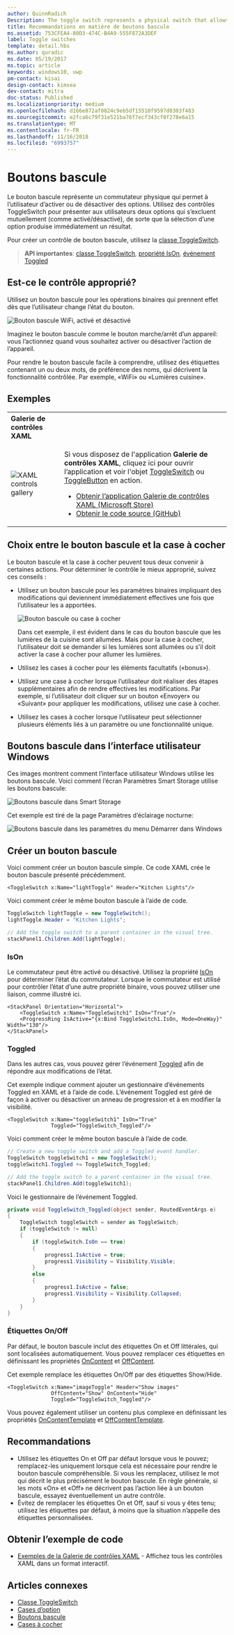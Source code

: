 ```yaml
---
author: QuinnRadich
Description: The toggle switch represents a physical switch that allows users to turn things on or off.
title: Recommandations en matière de boutons bascule
ms.assetid: 753CFEA4-80D3-474C-B4A9-555F872A3DEF
label: Toggle switches
template: detail.hbs
ms.author: quradic
ms.date: 05/19/2017
ms.topic: article
keywords: windows10, uwp
pm-contact: kisai
design-contact: kimsea
dev-contact: mitra
doc-status: Published
ms.localizationpriority: medium
ms.openlocfilehash: d166e872af0824c9eb5df15510f9597d0303f483
ms.sourcegitcommit: e2fca6c79f31e521ba76f7ecf343cf8f278e6a15
ms.translationtype: MT
ms.contentlocale: fr-FR
ms.lasthandoff: 11/16/2018
ms.locfileid: "6993757"
---
```

# <a name="toggle-switches"></a>Boutons bascule

Le bouton bascule représente un commutateur physique qui permet à l’utilisateur d’activer ou de désactiver des options. Utilisez des contrôles ToggleSwitch pour présenter aux utilisateurs deux options qui s’excluent mutuellement (comme activé/désactivé), de sorte que la sélection d’une option produise immédiatement un résultat.

Pour créer un contrôle de bouton bascule, utilisez la [classe ToggleSwitch](https://docs.microsoft.com/uwp/api/windows.ui.xaml.controls.toggleswitch).

> **API importantes**: [classe ToggleSwitch](https://docs.microsoft.com/uwp/api/windows.ui.xaml.controls.toggleswitch), [propriété IsOn](https://docs.microsoft.com/uwp/api/windows.ui.xaml.controls.toggleswitch.ison), [événement Toggled](https://docs.microsoft.com/uwp/api/windows.ui.xaml.controls.toggleswitch.toggled)

## <a name="is-this-the-right-control"></a>Est-ce le contrôle approprié?

Utilisez un bouton bascule pour les opérations binaires qui prennent effet dès que l’utilisateur change l’état du bouton.

![Bouton bascule WiFi, activé et désactivé](images/toggleswitches01.png)

Imaginez le bouton bascule comme le bouton marche/arrêt d’un appareil: vous l’actionnez quand vous souhaitez activer ou désactiver l’action de l’appareil.

Pour rendre le bouton bascule facile à comprendre, utilisez des étiquettes contenant un ou deux mots, de préférence des noms, qui décrivent la fonctionnalité contrôlée. Par exemple, «WiFi» ou «Lumières cuisine». 

## <a name="examples"></a>Exemples

<table>
<th align="left">Galerie de contrôles XAML<th>
<tr>
<td><img src="images/xaml-controls-gallery-sm.png" alt="XAML controls gallery"></img></td>
<td>
    <p>Si vous disposez de l'application <strong style="font-weight: semi-bold">Galerie de contrôles XAML</strong>, cliquez ici pour ouvrir l’application et voir l'objet <a href="xamlcontrolsgallery:/item/ToggleSwitch">ToggleSwitch</a> ou <a href="xamlcontrolsgallery:/item/ToggleButton">ToggleButton</a> en action.</p>
    <ul>
    <li><a href="https://www.microsoft.com/store/productId/9MSVH128X2ZT">Obtenir l’application Galerie de contrôles XAML (Microsoft Store)</a></li>
    <li><a href="https://github.com/Microsoft/Windows-universal-samples/tree/master/Samples/XamlUIBasics">Obtenir le code source (GitHub)</a></li>
    </ul>
</td>
</tr>
</table>

## <a name="choosing-between-toggle-switch-and-check-box"></a>Choix entre le bouton bascule et la case à cocher

Le bouton bascule et la case à cocher peuvent tous deux convenir à certaines actions. Pour déterminer le contrôle le mieux approprié, suivez ces conseils :

- Utilisez un bouton bascule pour les paramètres binaires impliquant des modifications qui deviennent immédiatement effectives une fois que l’utilisateur les a apportées.

    ![Bouton bascule ou case à cocher](images/toggleswitches02.png)

    Dans cet exemple, il est évident dans le cas du bouton bascule que les lumières de la cuisine sont allumées. Mais pour la case à cocher, l’utilisateur doit se demander si les lumières sont allumées ou s’il doit activer la case à cocher pour allumer les lumières.

- Utilisez les cases à cocher pour les éléments facultatifs («bonus»).
- Utilisez une case à cocher lorsque l’utilisateur doit réaliser des étapes supplémentaires afin de rendre effectives les modifications. Par exemple, si l’utilisateur doit cliquer sur un bouton «Envoyer» ou «Suivant» pour appliquer les modifications, utilisez une case à cocher.
- Utilisez les cases à cocher lorsque l’utilisateur peut sélectionner plusieurs éléments liés à un paramètre ou une fonctionnalité unique.

## <a name="toggle-switches-in-the-windows-ui"></a>Boutons bascule dans l’interface utilisateur Windows

Ces images montrent comment l’interface utilisateur Windows utilise les boutons bascule. Voici comment l’écran Paramètres Smart Storage utilise les boutons bascule:

![Boutons bascule dans Smart Storage](images/SmartStorageToggle.png)

Cet exemple est tiré de la page Paramètres d’éclairage nocturne:

![Boutons bascule dans les paramètres du menu Démarrer dans Windows](images/NightLightToggle.png)

## <a name="create-a-toggle-switch"></a>Créer un bouton bascule

Voici comment créer un bouton bascule simple. Ce code XAML crée le bouton bascule présenté précédemment.

```xaml
<ToggleSwitch x:Name="lightToggle" Header="Kitchen Lights"/>
```

Voici comment créer le même bouton bascule à l’aide de code.

```csharp
ToggleSwitch lightToggle = new ToggleSwitch();
lightToggle.Header = "Kitchen Lights";

// Add the toggle switch to a parent container in the visual tree.
stackPanel1.Children.Add(lightToggle);
```

### <a name="ison"></a>IsOn

Le commutateur peut être activé ou désactivé. Utilisez la propriété [IsOn](https://docs.microsoft.com/uwp/api/windows.ui.xaml.controls.toggleswitch.ison) pour déterminer l’état du commutateur. Lorsque le commutateur est utilisé pour contrôler l’état d’une autre propriété binaire, vous pouvez utiliser une liaison, comme illustré ici.

```xaml
<StackPanel Orientation="Horizontal">
    <ToggleSwitch x:Name="ToggleSwitch1" IsOn="True"/>
    <ProgressRing IsActive="{x:Bind ToggleSwitch1.IsOn, Mode=OneWay}" Width="130"/>
</StackPanel>
```

### <a name="toggled"></a>Toggled

Dans les autres cas, vous pouvez gérer l’événement [Toggled](https://docs.microsoft.com/uwp/api/windows.ui.xaml.controls.toggleswitch.toggled) afin de répondre aux modifications de l’état.

Cet exemple indique comment ajouter un gestionnaire d’événements Toggled en XAML et à l’aide de code. L’événement Toggled est géré de façon à activer ou désactiver un anneau de progression et à en modifier la visibilité.

```xaml
<ToggleSwitch x:Name="toggleSwitch1" IsOn="True"
              Toggled="ToggleSwitch_Toggled"/>
```

Voici comment créer le même bouton bascule à l’aide de code.

```csharp
// Create a new toggle switch and add a Toggled event handler.
ToggleSwitch toggleSwitch1 = new ToggleSwitch();
toggleSwitch1.Toggled += ToggleSwitch_Toggled;

// Add the toggle switch to a parent container in the visual tree.
stackPanel1.Children.Add(toggleSwitch1);
```

Voici le gestionnaire de l’événement Toggled.

```csharp
private void ToggleSwitch_Toggled(object sender, RoutedEventArgs e)
{
    ToggleSwitch toggleSwitch = sender as ToggleSwitch;
    if (toggleSwitch != null)
    {
        if (toggleSwitch.IsOn == true)
        {
            progress1.IsActive = true;
            progress1.Visibility = Visibility.Visible;
        }
        else
        {
            progress1.IsActive = false;
            progress1.Visibility = Visibility.Collapsed;
        }
    }
}
```

### <a name="onoff-labels"></a>Étiquettes On/Off

Par défaut, le bouton bascule inclut des étiquettes On et Off littérales, qui sont localisées automatiquement. Vous pouvez remplacer ces étiquettes en définissant les propriétés [OnContent](https://docs.microsoft.com/uwp/api/windows.ui.xaml.controls.toggleswitch.oncontent) et [OffContent](https://docs.microsoft.com/uwp/api/windows.ui.xaml.controls.toggleswitch.offcontent).

Cet exemple remplace les étiquettes On/Off par des étiquettes Show/Hide.

```xaml
<ToggleSwitch x:Name="imageToggle" Header="Show images"
              OffContent="Show" OnContent="Hide"
              Toggled="ToggleSwitch_Toggled"/>
```

Vous pouvez également utiliser un contenu plus complexe en définissant les propriétés [OnContentTemplate](https://docs.microsoft.com/uwp/api/windows.ui.xaml.controls.toggleswitch.oncontenttemplate) et [OffContentTemplate](https://docs.microsoft.com/uwp/api/windows.ui.xaml.controls.toggleswitch.offcontenttemplate).

## <a name="recommendations"></a>Recommandations

- Utilisez les étiquettes On et Off par défaut lorsque vous le pouvez; remplacez-les uniquement lorsque cela est nécessaire pour rendre le bouton bascule compréhensible. Si vous les remplacez, utilisez le mot qui décrit le plus précisément le bouton bascule. En règle générale, si les mots «On» et «Off» ne décrivent pas l’action liée à un bouton bascule, essayez éventuellement un autre contrôle.
- Évitez de remplacer les étiquettes On et Off, sauf si vous y êtes tenu; utilisez les étiquettes par défaut, à moins que la situation n’appelle des étiquettes personnalisées.

## <a name="get-the-sample-code"></a>Obtenir l’exemple de code

- [Exemples de la Galerie de contrôles XAML](https://github.com/Microsoft/Windows-universal-samples/tree/master/Samples/XamlUIBasics) - Affichez tous les contrôles XAML dans un format interactif.

## <a name="related-articles"></a>Articles connexes

- [Classe ToggleSwitch](https://docs.microsoft.com/uwp/api/windows.ui.xaml.controls.toggleswitch)
- [Cases d’option](radio-button.md)
- [Boutons bascule](toggles.md)
- [Cases à cocher](checkbox.md)
